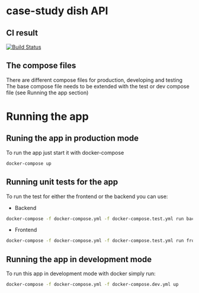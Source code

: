 # case-study dish API

## CI result
[![Build Status](https://travis-ci.org/Stone-Codes/case-study-dish-api.svg?branch=master)](https://travis-ci.org/Stone-Codes/case-study-dish-api)

## The compose files
There are different compose files for production, developing and testing
The base compose file needs to be extended with the test or dev compose file (see Running the app section)


# Running the app
## Runing the app in production mode

To run the app just start it with docker-compose
```bash
docker-compose up
```

## Running unit tests for the app

To run the test for either the frontend or the backend you can use:

- Backend
```bash
docker-compose -f docker-compose.yml -f docker-compose.test.yml run backend
```
- Frontend
```bash
docker-compose -f docker-compose.yml -f docker-compose.test.yml run frontend
```

## Running the app in development mode
To run this app in development mode with docker simply run:
```bash
docker-compose -f docker-compose.yml -f docker-compose.dev.yml up
```